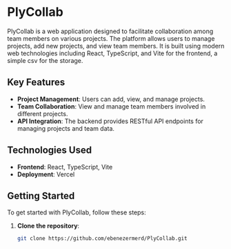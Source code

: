 # PlyCollab

PlyCollab is a web application designed to facilitate collaboration among team members on various projects. The platform allows users to manage projects, add new projects, and view team members. It is built using modern web technologies including React, TypeScript, and Vite for the frontend, a simple csv for the storage.

## Key Features

- **Project Management**: Users can add, view, and manage projects.
- **Team Collaboration**: View and manage team members involved in different projects.
- **API Integration**: The backend provides RESTful API endpoints for managing projects and team data.

## Technologies Used

- **Frontend**: React, TypeScript, Vite
- **Deployment**: Vercel

## Getting Started

To get started with PlyCollab, follow these steps:

1. **Clone the repository**:
   ```sh
   git clone https://github.com/ebenezermerd/PlyCollab.git